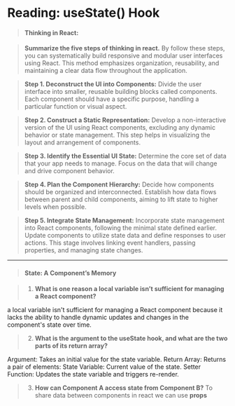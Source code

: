 # Reading: useState() Hook


> #### Thinking in React:

> **Summarize the five steps of thinking in react.**
By follow these steps, you can systematically build responsive and modular user interfaces using React. This method emphasizes organization, reusability, and maintaining a clear data flow throughout the application.

>**Step 1. Deconstruct the UI into Components:**
Divide the user interface into smaller, reusable building blocks called components. Each component should have a specific purpose, handling a particular function or visual aspect.

>**Step 2. Construct a Static Representation:**
Develop a non-interactive version of the UI using React components, excluding any dynamic behavior or state management. This step helps in visualizing the layout and arrangement of components.

> **Step 3. Identify the Essential UI State:**
Determine the core set of data that your app needs to manage. Focus on the data that will change and drive component behavior.

> **Step 4. Plan the Component Hierarchy:**
Decide how components should be organized and interconnected. Establish how data flows between parent and child components, aiming to lift state to higher levels when possible.

> **Step 5. Integrate State Management:**
Incorporate state management into React components, following the minimal state defined earlier. Update components to utilize state data and define responses to user actions. This stage involves linking event handlers, passing properties, and managing state changes.

 ---

> #### State: A Component’s Memory

>1. **What is one reason a local variable isn’t sufficient for managing a React component?**

a local variable isn't sufficient for managing a React component because it lacks the ability to handle dynamic updates and changes in the component's state over time. 

>2. **What is the argument to the useState hook, and what are the two parts of its return array?**

Argument: Takes an initial value for the state variable.
Return Array: Returns a pair of elements:
State Variable: Current value of the state.
Setter Function: Updates the state variable and triggers re-render.

>3. **How can Component A access state from Component B?**
To share data between components in react we can use **props**